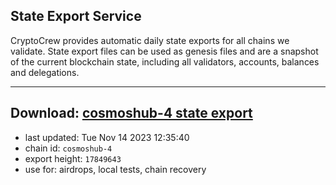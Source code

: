 ## State Export Service
CryptoCrew provides automatic daily state exports for all chains we validate. State export files can be used as genesis files and are a snapshot of the current blockchain state, including all validators, accounts, balances and delegations.

---
**Download: [cosmoshub-4 state export](https://dl.ccvalidators.com/SERVICE/cosmoshub/cosmoshub-4_export_17849643.json)**
---

- last updated: Tue Nov 14 2023 12:35:40
- chain id: `cosmoshub-4`
- export height: `17849643`
- use for: airdrops, local tests, chain recovery
